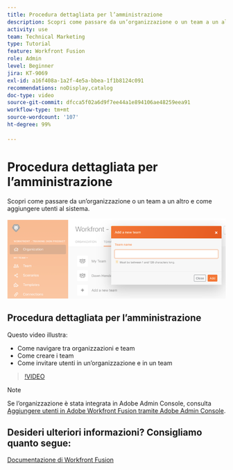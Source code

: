 ```yaml
---
title: Procedura dettagliata per l’amministrazione
description: Scopri come passare da un’organizzazione o un team a un altro e come aggiungere utenti al sistema in [!DNL Adobe Workfront Fusion].
activity: use
team: Technical Marketing
type: Tutorial
feature: Workfront Fusion
role: Admin
level: Beginner
jira: KT-9069
exl-id: a16f408a-1a2f-4e5a-bbea-1f1b8124c091
recommendations: noDisplay,catalog
doc-type: video
source-git-commit: dfcca5f02a6d9f7ee44a1e894106ae48259eea91
workflow-type: tm+mt
source-wordcount: '107'
ht-degree: 99%

---
```


# Procedura dettagliata per l’amministrazione

Scopri come passare da un’organizzazione o un team a un altro e come aggiungere utenti al sistema.

![Immagine di uno scenario con gestione degli errori](assets/workfront-fusion-administration-1.png)

## Procedura dettagliata per l’amministrazione

Questo video illustra:

* Come navigare tra organizzazioni e team
* Come creare i team
* Come invitare utenti in un’organizzazione e in un team

>[!VIDEO](https://video.tv.adobe.com/v/3418192/?quality=12&learn=on&enablevpops&captions=ita)

>[!NOTE]
>
>Se l’organizzazione è stata integrata in Adobe Admin Console, consulta [Aggiungere utenti in Adobe Workfront Fusion tramite Adobe Admin Console](https://experienceleague.adobe.com/docs/workfront/using/adobe-workfront-fusion/fusion-in-experience-cloud/add-fusion-users-admin-console.html?lang=it).


## Desideri ulteriori informazioni? Consigliamo quanto segue:

[Documentazione di Workfront Fusion](https://experienceleague.adobe.com/it/docs/workfront-fusion/using/get-started-with-fusion/understand-workfront-fusion/workfront-fusion-overview)
